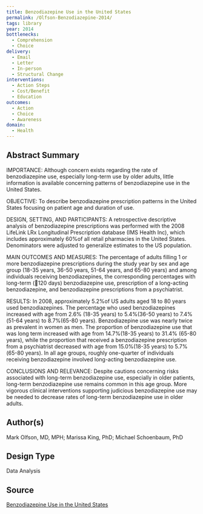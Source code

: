 ```yaml
---
title: Benzodiazepine Use in the United States
permalink: /Olfson-Benzodiazepine-2014/
tags: library 
year: 2014
bottlenecks: 
  - Comprehension 
  - Choice 
delivery: 
  - Email 
  - Letter 
  - In-person 
  - Structural Change
interventions:  
  - Action Steps 
  - Cost/Benefit 
  - Education 
outcomes: 
  - Action 
  - Choice 
  - Awareness
domain: 
  - Health 
---
```

## Abstract Summary

IMPORTANCE: Although concern exists regarding the rate of benzodiazepine use, especially
long-term use by older adults, little information is available concerning patterns of
benzodiazepine use in the United States.

OBJECTIVE: To describe benzodiazepine prescription patterns in the United States focusing
on patient age and duration of use.

DESIGN, SETTING, AND PARTICIPANTS: A retrospective descriptive analysis of benzodiazepine
prescriptions was performed with the 2008 LifeLink LRx Longitudinal Prescription database
(IMS Health Inc), which includes approximately 60%of all retail pharmacies in the United
States. Denominators were adjusted to generalize estimates to the US population.

MAIN OUTCOMES AND MEASURES: The percentage of adults filling 1 or more benzodiazepine
prescriptions during the study year by sex and age group (18-35 years, 36-50 years, 51-64
years, and 65-80 years) and among individuals receiving benzodiazepines, the corresponding
percentages with long-term (120 days) benzodiazepine use, prescription of a long-acting
benzodiazepine, and benzodiazepine prescriptions from a psychiatrist.

RESULTS: In 2008, approximately 5.2%of US adults aged 18 to 80 years used
benzodiazepines. The percentage who used benzodiazepines increased with age from 2.6%
(18-35 years) to 5.4%(36-50 years) to 7.4%(51-64 years) to 8.7%(65-80 years).
Benzodiazepine use was nearly twice as prevalent in women as men. The proportion of
benzodiazepine use that was long term increased with age from 14.7%(18-35 years) to 31.4%
(65-80 years), while the proportion that received a benzodiazepine prescription from a
psychiatrist decreased with age from 15.0%(18-35 years) to 5.7%(65-80 years). In all age
groups, roughly one-quarter of individuals receiving benzodiazepine involved long-acting
benzodiazepine use.

CONCLUSIONS AND RELEVANCE: Despite cautions concerning risks associated with long-term
benzodiazepine use, especially in older patients, long-term benzodiazepine use remains
common in this age group. More vigorous clinical interventions supporting judicious
benzodiazepine use may be needed to decrease rates of long-term benzodiazepine use in
older adults.

## Author(s)

Mark Olfson, MD, MPH; Marissa King, PhD; Michael Schoenbaum, PhD

## Design Type

Data Analysis

## Source

<a href="http://jamanetwork.com/journals/jamapsychiatry/fullarticle/2019955?;resultClick=3">Benzodiazepine Use in the United States</a>
